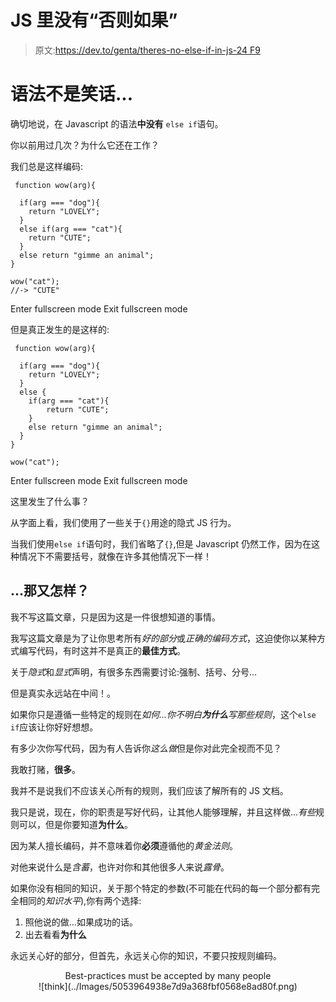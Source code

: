 # JS 里没有“否则如果”

> 原文:[https://dev.to/genta/theres-no-else-if-in-js-24 F9](https://dev.to/genta/theres-no-else-if-in-js--24f9)

# 语法不是笑话...

确切地说，在 Javascript 的语法**中没有** `else if`语句。

你以前用过几次？为什么它还在工作？

我们总是这样编码:

```
 function wow(arg){

  if(arg === "dog"){
    return "LOVELY";
  }
  else if(arg === "cat"){
    return "CUTE";
  }
  else return "gimme an animal";
}

wow("cat");
//-> "CUTE" 
```

Enter fullscreen mode Exit fullscreen mode

但是真正发生的是这样的:

```
 function wow(arg){

  if(arg === "dog"){
    return "LOVELY";
  }
  else {
    if(arg === "cat"){
        return "CUTE";
    }
    else return "gimme an animal";
  }
}

wow("cat"); 
```

Enter fullscreen mode Exit fullscreen mode

这里发生了什么事？

从字面上看，我们使用了一些关于`{}`用途的隐式 JS 行为。

当我们使用`else if`语句时，我们省略了`{}`,但是 Javascript 仍然工作，因为在这种情况下不需要括号，就像在许多其他情况下一样！

## ...那又怎样？

我不写这篇文章，只是因为这是一件很想知道的事情。

我写这篇文章是为了让你思考所有*好的部分*或*正确的编码方式*，这迫使你以某种方式编写代码，有时这并不是真正的**最佳方式**。

关于*隐式*和*显式*声明，有很多东西需要讨论:强制、括号、分号...

但是真实永远站在中间！。

如果你只是遵循一些特定的规则在*如何...*你不明白**为什么**写那些*规则*，这个`else if`应该让你好好想想。

有多少次你写代码，因为有人告诉你*这么做*但是你对此完全视而不见？

我敢打赌，**很多**。

我并不是说我们不应该关心所有的规则，我们应该了解所有的 JS 文档。

我只是说，现在，你的职责是写好代码，让其他人能够理解，并且这样做...*有些*规则可以，但是你要知道**为什么**。

因为某人擅长编码，并不意味着你**必须**遵循他的*黄金法则*。

对他来说什么是*含蓄*，也许对你和其他很多人来说*露骨*。

如果你没有相同的知识，关于那个特定的参数(不可能在代码的每一个部分都有完全相同的*知识水平*),你有两个选择:

1.  照他说的做...如果成功的话。
2.  出去看看**为什么**

永远关心好的部分，但首先，永远关心你的知识，不要只按规则编码。

<center>Best-practices must be accepted by many people</center>

<center>![think](../Images/5053964938e7d9a368fbf0568e8ad80f.png)</center>